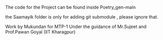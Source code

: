 The code for the Project can be found inside Poetry_gen-main

the Saamayik folder is only for adding git submodule , please ignore that. 

Work by Mukundan for MTP-1
Under the guidance of Mr.Sujeet and Prof.Pawan Goyal
(IIT Kharagpur)
